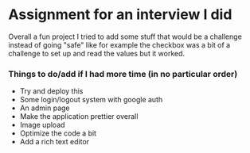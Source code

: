 # Assignment for an interview I did #

Overall a fun project I tried to add some stuff that would be a challenge instead of going "safe" like for example the checkbox was a bit of a challenge to set up and read the values but it worked. 

### Things to do/add if I had more time (in no particular order)
* Try and deploy this
* Some login/logout system with google auth
* An admin page
* Make the application prettier overall
* Image upload
* Optimize the code a bit
* Add a rich text editor
